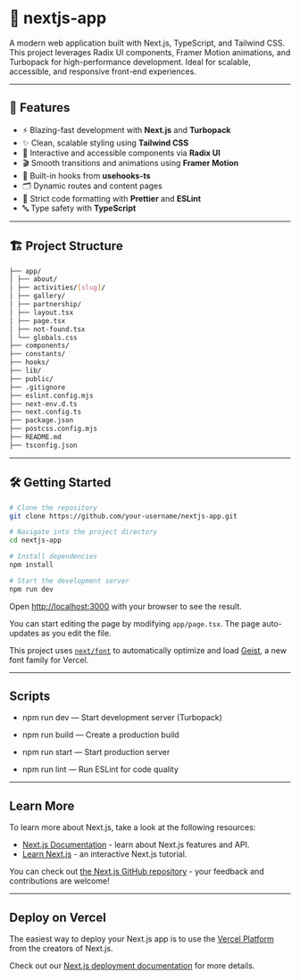 # 📘 nextjs-app

A modern web application built with Next.js, TypeScript, and Tailwind CSS. This project leverages Radix UI components, Framer Motion animations, and Turbopack for high-performance development. Ideal for scalable, accessible, and responsive front-end experiences.

---

## 🚀 Features

- ⚡ Blazing-fast development with **Next.js** and **Turbopack**
- ✨ Clean, scalable styling using **Tailwind CSS**
- 🧩 Interactive and accessible components via **Radix UI**
- 🎬 Smooth transitions and animations using **Framer Motion**
- 🧠 Built-in hooks from **usehooks-ts**
- 🗂️ Dynamic routes and content pages
- 💅 Strict code formatting with **Prettier** and **ESLint**
- 🔤 Type safety with **TypeScript**

---

## 🏗️ Project Structure
```bash
├── app/
│ ├── about/ 
│ ├── activities/[slug]/
│ ├── gallery/ 
│ ├── partnership/
│ ├── layout.tsx 
│ ├── page.tsx 
│ ├── not-found.tsx
│ └── globals.css 
├── components/ 
├── constants/
├── hooks/ 
├── lib/ 
├── public/ 
├── .gitignore
├── eslint.config.mjs
├── next-env.d.ts
├── next.config.ts
├── package.json
├── postcss.config.mjs
├── README.md
├── tsconfig.json
```

---

## 🛠️ Getting Started

```bash
# Clone the repository
git clone https://github.com/your-username/nextjs-app.git

# Navigate into the project directory
cd nextjs-app

# Install dependencies
npm install

# Start the development server
npm run dev
```

Open [http://localhost:3000](http://localhost:3000) with your browser to see the result.

You can start editing the page by modifying `app/page.tsx`. The page auto-updates as you edit the file.

This project uses [`next/font`](https://nextjs.org/docs/app/building-your-application/optimizing/fonts) to automatically optimize and load [Geist](https://vercel.com/font), a new font family for Vercel.

---

##  Scripts
- npm run dev — Start development server (Turbopack)

- npm run build — Create a production build

- npm run start — Start production server

- npm run lint — Run ESLint for code quality

---

## Learn More

To learn more about Next.js, take a look at the following resources:

- [Next.js Documentation](https://nextjs.org/docs) - learn about Next.js features and API.
- [Learn Next.js](https://nextjs.org/learn) - an interactive Next.js tutorial.

You can check out [the Next.js GitHub repository](https://github.com/vercel/next.js) - your feedback and contributions are welcome!

---

## Deploy on Vercel

The easiest way to deploy your Next.js app is to use the [Vercel Platform](https://vercel.com/new?utm_medium=default-template&filter=next.js&utm_source=create-next-app&utm_campaign=create-next-app-readme) from the creators of Next.js.

Check out our [Next.js deployment documentation](https://nextjs.org/docs/app/building-your-application/deploying) for more details.